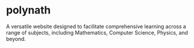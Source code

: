 # polynath
A versatile website designed to facilitate comprehensive learning across a range of subjects, including Mathematics, Computer Science, Physics, and beyond.
